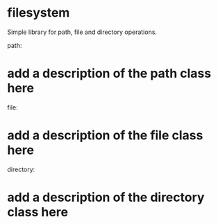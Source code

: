 # filesystem

Simple library for path, file and directory operations.

path:
  # add a description of the path class here

file:
  # add a description of the file class here

directory:
  # add a description of the directory class here
